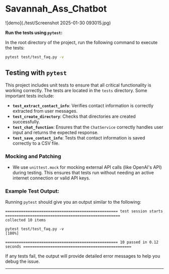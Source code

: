 # Savannah_Ass_Chatbot

![demo](./test/Screenshot 2025-01-30 093015.jpg)

**Run the tests using `pytest`:**

   In the root directory of the project, run the following command to execute the tests:

   ```bash
   pytest test/test_faq.py -v
   ```


## Testing with `pytest`

This project includes unit tests to ensure that all critical functionality is working correctly. The tests are located in the `tests` directory. Some important tests include:

- **`test_extract_contact_info`**: Verifies contact information is correctly extracted from user messages.
- **`test_create_directory`**: Checks that directories are created successfully.
- **`test_chat_function`**: Ensures that the `ChatService` correctly handles user input and returns the expected response.
- **`test_save_contact_info`**: Tests that contact information is saved correctly to a CSV file.

### Mocking and Patching
- We use `unittest.mock` for mocking external API calls (like OpenAI's API) during testing. This ensures that tests run without needing an active internet connection or valid API keys.

### Example Test Output:

Running `pytest` should give you an output similar to the following:

```
================================================== test session starts ===================================================
collected 10 items                                                                                                 

pytest test/test_faq.py -v                                                                        [100%]

================================================== 10 passed in 0.12 seconds ================================================
```

If any tests fail, the output will provide detailed error messages to help you debug the issue.

---
